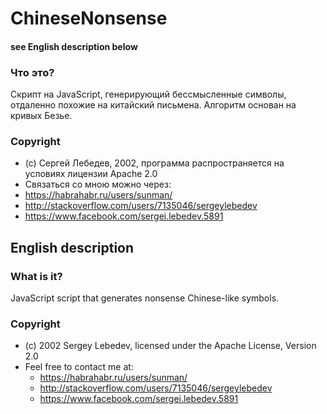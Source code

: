 # ChineseNonsense #

#### see English description below ####

### Что это? ###

Скрипт на JavaScript, генерирующий бессмысленные символы, отдаленно похожие на китайский письмена. Алгоритм основан на кривых Безье.

### Copyright ###
* (c) Сергей Лебедев, 2002, программа распространяется на условиях лицензии Apache 2.0
* Cвязаться cо мною можно через:
 * https://habrahabr.ru/users/sunman/
 * http://stackoverflow.com/users/7135046/sergeylebedev
 * https://www.facebook.com/sergei.lebedev.5891 

## English description ##

### What is it? ###

JavaScript script that generates nonsense Chinese-like symbols.

### Copyright ###
* (c) 2002 Sergey Lebedev, licensed under the Apache License, Version 2.0
* Feel free to contact me at:
    * https://habrahabr.ru/users/sunman/
    * http://stackoverflow.com/users/7135046/sergeylebedev
    * https://www.facebook.com/sergei.lebedev.5891
